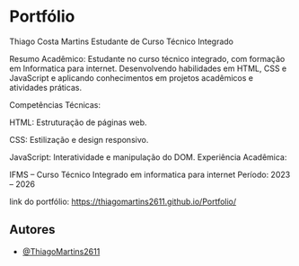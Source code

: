 
# Portfólio

Thiago Costa Martins
Estudante de Curso Técnico Integrado

Resumo Acadêmico: Estudante no curso técnico integrado, com formação em Informatica para internet. Desenvolvendo habilidades em HTML, CSS e JavaScript e aplicando conhecimentos em projetos acadêmicos e atividades práticas.

Competências Técnicas:

HTML: Estruturação de páginas web.

CSS: Estilização e design responsivo.

JavaScript: Interatividade e manipulação do DOM.
Experiência Acadêmica:



IFMS – Curso Técnico Integrado em informatica para internet
Período: 2023 – 2026

link do portfólio: https://thiagomartins2611.github.io/Portfolio/

## Autores

- [@ThiagoMartins2611](https://github.com/ThiagoMartins2611)

